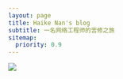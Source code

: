 ```yaml
---
layout: page
title: Haike Nan's blog
subtitle: 一名网络工程师的苦修之旅
sitemap:
  priority: 0.9
---
```


<img src="{{ '/assets/img/pudhina.jpg' | prepend: site.baseurl }}" id="about-img">

<div id="describe-text">
<!--	<p>Non sunt multiplicanda entia sine necessitate</p>
	<p>Fork and use the theme from the <strong> <a href="https://github.com/knhash/Pudhina"> repository</a> </strong></p>-->
</div>

